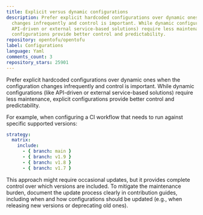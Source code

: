 ```yaml
---
title: Explicit versus dynamic configurations
description: Prefer explicit hardcoded configurations over dynamic ones when the configuration
  changes infrequently and control is important. While dynamic configurations (like
  API-driven or external service-based solutions) require less maintenance, explicit
  configurations provide better control and predictability.
repository: opentofu/opentofu
label: Configurations
language: Yaml
comments_count: 3
repository_stars: 25901
---
```


Prefer explicit hardcoded configurations over dynamic ones when the configuration changes infrequently and control is important. While dynamic configurations (like API-driven or external service-based solutions) require less maintenance, explicit configurations provide better control and predictability.

For example, when configuring a CI workflow that needs to run against specific supported versions:

```yaml
strategy:
  matrix:
    include:
      - { branch: main }
      - { branch: v1.9 }
      - { branch: v1.8 }
      - { branch: v1.7 }
```

This approach might require occasional updates, but it provides complete control over which versions are included. To mitigate the maintenance burden, document the update process clearly in contribution guides, including when and how configurations should be updated (e.g., when releasing new versions or deprecating old ones).